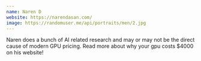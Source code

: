 ```yaml
---
name: Naren D 
website: https://narendasan.com/
image: https://randomuser.me/api/portraits/men/2.jpg
---
```


Naren does a bunch of AI related research and may or may not be the direct cause of modern GPU pricing. Read more about why your gpu costs $4000 on his website!

